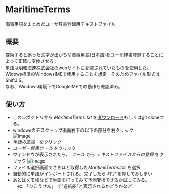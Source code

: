 # MaritimeTerms
海事用語をまとめたユーザ辞書登録用テキストファイル

## 概要
変換すると誤った文字が出がちな海事用語(日本語)をユーザ辞書登録することによって正確に変換させる。  
単語は[明和海運株式会社](http://www.meiwakaiun.com/meiwaplus/glossary/atoz)のwebサイトに記載されていたものを使用した。  
Widows標準のWindowsIMEで使用することを想定。そのためファイル形式はShiftJIS。  
なお、Windows環境下でGoogleIMEでの動作も確認済み。  

## 使い方
- このレポジトリから *MaritimeTerms.txt* を[ダウンロード](https://github.com/knkm3001/maritime-terms/archive/master.zip)もしくはgit cloneする。 
- windowsのデスクトップ画面右下の以下の部分を右クリック  
![image](https://user-images.githubusercontent.com/54818379/86407566-40968280-bcf0-11ea-94be-b90e86c745be.png)
- *単語の追加*　をクリック
- *ユーザー辞書ツール* をクリック
- ウィンドウが表示されたら、 *ツール* から *テキストファイルからの登録* をクリック
![image](https://user-images.githubusercontent.com/54818379/86408276-a5061180-bcf1-11ea-97ae-8516477e5c70.png)
- ファイル選択画面でさきほど取得した*MaritimeTerms.txt* を選択
- 自動的に単語がインポートされる。完了したら *終了* を押しておしまい
- あとはメモ帳などで単語を打ってみて予測変換できるか試してみる。  
　ex. 「ひこうせん」 で"避航船"と表示されるかどうかなど
